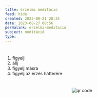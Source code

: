 ```yaml
---
title: érzelmi meditáció
feed: hide
created: 2023-08-21 20:34
date: 2023-08-27 08:56
permalink: erzelmi-meditacio
subject: meditáció
type: 
---
```

#
1. figyelj
2. állj
3. figyelj másra
4. figyelj az érzés hátterére


#
<p style="text-align: center;"><img src="https://chart.googleapis.com/chart?cht=qr&chl=https://notes.andrasdenes.com/erzelmi-meditacio&chs=180x180&choe=UTF-8&chld=L|2" alt="qr code"></p>

